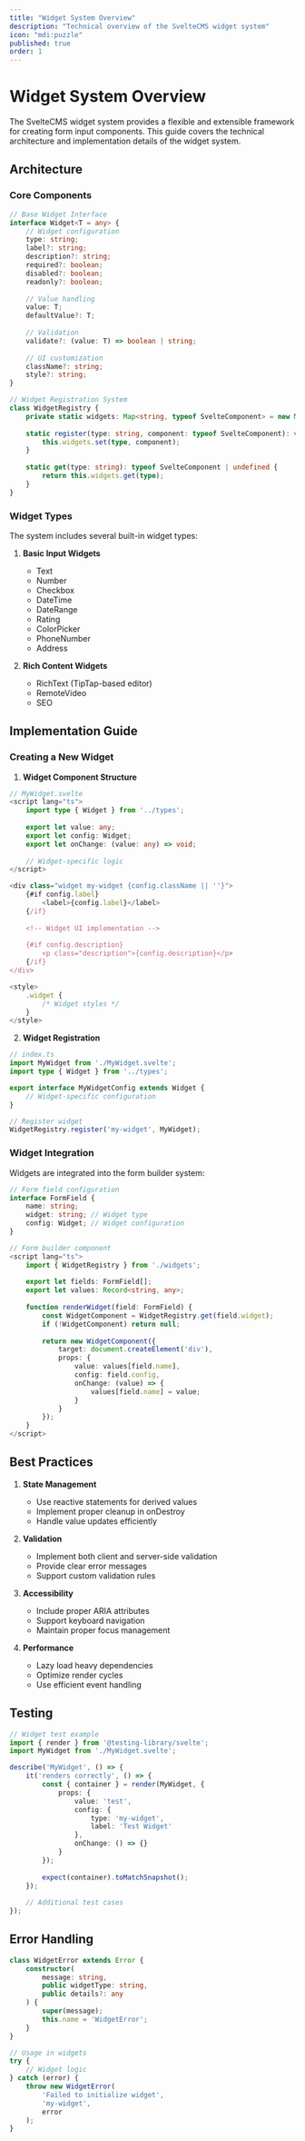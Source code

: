 ```yaml
---
title: "Widget System Overview"
description: "Technical overview of the SvelteCMS widget system"
icon: "mdi:puzzle"
published: true
order: 1
---
```


# Widget System Overview

The SvelteCMS widget system provides a flexible and extensible framework for creating form input components. This guide covers the technical architecture and implementation details of the widget system.

## Architecture

### Core Components

```typescript
// Base Widget Interface
interface Widget<T = any> {
    // Widget configuration
    type: string;
    label?: string;
    description?: string;
    required?: boolean;
    disabled?: boolean;
    readonly?: boolean;
    
    // Value handling
    value: T;
    defaultValue?: T;
    
    // Validation
    validate?: (value: T) => boolean | string;
    
    // UI customization
    className?: string;
    style?: string;
}

// Widget Registration System
class WidgetRegistry {
    private static widgets: Map<string, typeof SvelteComponent> = new Map();
    
    static register(type: string, component: typeof SvelteComponent): void {
        this.widgets.set(type, component);
    }
    
    static get(type: string): typeof SvelteComponent | undefined {
        return this.widgets.get(type);
    }
}
```

### Widget Types

The system includes several built-in widget types:

1. **Basic Input Widgets**
   - Text
   - Number
   - Checkbox
   - DateTime
   - DateRange
   - Rating
   - ColorPicker
   - PhoneNumber
   - Address

2. **Rich Content Widgets**
   - RichText (TipTap-based editor)
   - RemoteVideo
   - SEO

## Implementation Guide

### Creating a New Widget

1. **Widget Component Structure**
```typescript
// MyWidget.svelte
<script lang="ts">
    import type { Widget } from '../types';
    
    export let value: any;
    export let config: Widget;
    export let onChange: (value: any) => void;
    
    // Widget-specific logic
</script>

<div class="widget my-widget {config.className || ''}">
    {#if config.label}
        <label>{config.label}</label>
    {/if}
    
    <!-- Widget UI implementation -->
    
    {#if config.description}
        <p class="description">{config.description}</p>
    {/if}
</div>

<style>
    .widget {
        /* Widget styles */
    }
</style>
```

2. **Widget Registration**
```typescript
// index.ts
import MyWidget from './MyWidget.svelte';
import type { Widget } from '../types';

export interface MyWidgetConfig extends Widget {
    // Widget-specific configuration
}

// Register widget
WidgetRegistry.register('my-widget', MyWidget);
```

### Widget Integration

Widgets are integrated into the form builder system:

```typescript
// Form field configuration
interface FormField {
    name: string;
    widget: string; // Widget type
    config: Widget; // Widget configuration
}

// Form builder component
<script lang="ts">
    import { WidgetRegistry } from './widgets';
    
    export let fields: FormField[];
    export let values: Record<string, any>;
    
    function renderWidget(field: FormField) {
        const WidgetComponent = WidgetRegistry.get(field.widget);
        if (!WidgetComponent) return null;
        
        return new WidgetComponent({
            target: document.createElement('div'),
            props: {
                value: values[field.name],
                config: field.config,
                onChange: (value) => {
                    values[field.name] = value;
                }
            }
        });
    }
</script>
```

## Best Practices

1. **State Management**
   - Use reactive statements for derived values
   - Implement proper cleanup in onDestroy
   - Handle value updates efficiently

2. **Validation**
   - Implement both client and server-side validation
   - Provide clear error messages
   - Support custom validation rules

3. **Accessibility**
   - Include proper ARIA attributes
   - Support keyboard navigation
   - Maintain proper focus management

4. **Performance**
   - Lazy load heavy dependencies
   - Optimize render cycles
   - Use efficient event handling

## Testing

```typescript
// Widget test example
import { render } from '@testing-library/svelte';
import MyWidget from './MyWidget.svelte';

describe('MyWidget', () => {
    it('renders correctly', () => {
        const { container } = render(MyWidget, {
            props: {
                value: 'test',
                config: {
                    type: 'my-widget',
                    label: 'Test Widget'
                },
                onChange: () => {}
            }
        });
        
        expect(container).toMatchSnapshot();
    });
    
    // Additional test cases
});
```

## Error Handling

```typescript
class WidgetError extends Error {
    constructor(
        message: string,
        public widgetType: string,
        public details?: any
    ) {
        super(message);
        this.name = 'WidgetError';
    }
}

// Usage in widgets
try {
    // Widget logic
} catch (error) {
    throw new WidgetError(
        'Failed to initialize widget',
        'my-widget',
        error
    );
}
```
